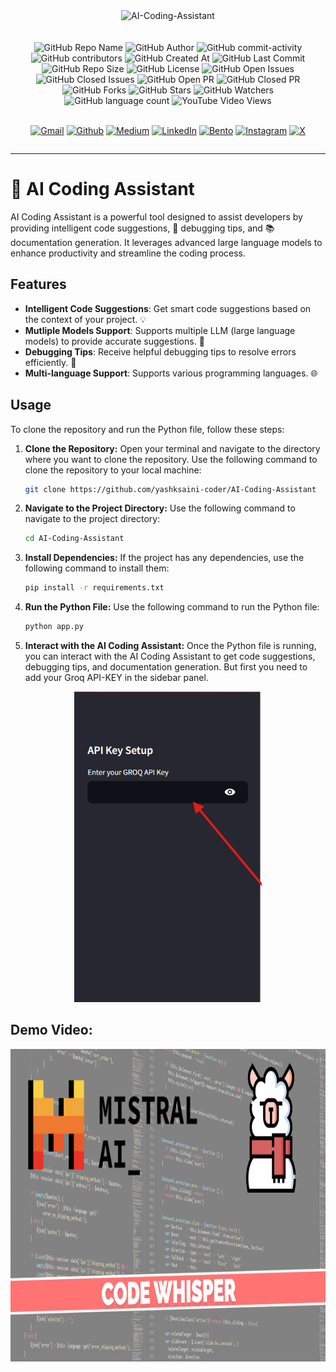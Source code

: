 <div align="center">
    <img src="https://socialify.git.ci/yashksaini-coder/AI-Coding-Assistant/image?forks=1&issues=1&language=1&name=1&pattern=Diagonal%20Stripes&pulls=1&stargazers=1&theme=Auto" alt="AI-Coding-Assistant" width="640" height="320" />
</div>
<br><br>

<div align="center">
    <img alt="GitHub Repo Name" src="https://img.shields.io/badge/Repo-Code%20Whisper-blue">
    <img alt="GitHub Author" src="https://img.shields.io/badge/Author-Yash%20K.%20Saini-violet">
    <img alt="GitHub commit-activity" src="https://img.shields.io/github/commit-activity/t/yashksaini-coder/Code-Whisper">
    <img alt="GitHub contributors" src="https://img.shields.io/github/contributors/yashksaini-coder/code-whisper">
    <img alt="GitHub Created At" src="https://img.shields.io/github/created-at/yashksaini-coder/code-whisper">
    <img alt="GitHub Last Commit" src="https://img.shields.io/github/last-commit/yashksaini-coder/code-whisper">
    <img alt="GitHub Repo Size" src="https://img.shields.io/github/repo-size/yashksaini-coder/code-whisper">
    <img alt="GitHub License" src="https://img.shields.io/github/license/yashksaini-coder/code-whisper">
    <img alt="GitHub Open Issues" src="https://img.shields.io/github/issues/yashksaini-coder/code-whisper">
    <img alt="GitHub Closed Issues" src="https://img.shields.io/github/issues-closed/yashksaini-coder/code-whisper">
    <img alt="GitHub Open PR" src="https://img.shields.io/github/issues-pr/yashksaini-coder/code-whisper">
    <img alt="GitHub Closed PR" src="https://img.shields.io/github/issues-pr-closed/yashksaini-coder/code-whisper">
    <img alt="GitHub Forks" src="https://img.shields.io/github/forks/yashksaini-coder/code-whisper">
    <img alt="GitHub Stars" src="https://img.shields.io/github/stars/yashksaini-coder/code-whisper">
    <img alt="GitHub Watchers" src="https://img.shields.io/github/watchers/yashksaini-coder/code-whisper">
    <img alt="GitHub language count" src="https://img.shields.io/github/languages/count/yashksaini-coder/code-whisper">
    <img alt="YouTube Video Views" src="https://img.shields.io/youtube/views/lEKjmKORdtM">
</div>
<br>

<div align='center' style=" display: grid;">

  [![Gmail](https://img.shields.io/badge/Gmail-D14836?style=for-the-badge&logo=gmail&logoColor=white)](mailto:ys3853428@gmail.com)
  [![Github](https://img.shields.io/badge/GitHub-100000?style=for-the-badge&logo=github&logoColor=white)](https://github.com/yashksaini-coder)
  [![Medium](https://img.shields.io/badge/Medium-12100E?style=for-the-badge&logo=medium&logoColor=white)](https://medium.com/@yashksaini)
  [![LinkedIn](https://img.shields.io/badge/LinkedIn-0077B5?style=for-the-badge&logo=linkedin&logoColor=white)](https://www.linkedin.com/in/yashksaini/)
  [![Bento](https://img.shields.io/badge/Bento-768CFF.svg?style=for-the-badge&logo=Bento&logoColor=white)](https://bento.me/yashksaini)
[![Instagram](https://img.shields.io/badge/Instagram-%23FF006E.svg?style=for-the-badge&logo=Instagram&logoColor=white)](https://www.instagram.com/yashksaini.codes/)
  [![X](https://img.shields.io/badge/X-%23000000.svg?style=for-the-badge&logo=X&logoColor=white)](https://twitter.com/EasycodesDev) 
</div>

---

# 🚀 AI Coding Assistant

AI Coding Assistant is a powerful tool designed to assist developers by providing intelligent code suggestions, 🐞 debugging tips, and 📚 documentation generation. It leverages advanced large language models to enhance productivity and streamline the coding process.

## Features
- **Intelligent Code Suggestions**: Get smart code suggestions based on the context of your project. 💡
- **Mutliple Models Support**: Supports multiple LLM (large language models) to provide accurate suggestions. 🤖
- **Debugging Tips**: Receive helpful debugging tips to resolve errors efficiently. 🐛
- **Multi-language Support**: Supports various programming languages. 🌐

## Usage

To clone the repository and run the Python file, follow these steps:

1. **Clone the Repository:** Open your terminal and navigate to the directory where you want to clone the repository. Use the following command to clone the repository to your local machine:

    ```bash
    git clone https://github.com/yashksaini-coder/AI-Coding-Assistant
    ```

2. **Navigate to the Project Directory:** Use the following command to navigate to the project directory:

    ```bash
    cd AI-Coding-Assistant
    ```

3. **Install Dependencies:** If the project has any dependencies, use the following command to install them:

    ```bash
    pip install -r requirements.txt
    ```

4. **Run the Python File:** Use the following command to run the Python file:

    ```bash
    python app.py
    ```

5. **Interact with the AI Coding Assistant:** Once the Python file is running, you can interact with the AI Coding Assistant to get code suggestions, debugging tips, and documentation generation. But first you need to add your Groq API-KEY in the sidebar panel.

<div align="center">
  <img src="images/api-key.png" alt="API-KEY" width="300px">
</div>


## Demo Video: 

<div align="center">
    <a href="https://youtu.be/lEKjmKORdtM">
    <img src="images/thumbnail.png" height="500rem" width="800rem">
    </a>
</div>